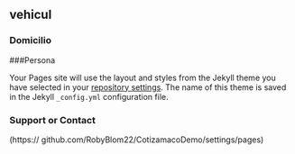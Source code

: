 ## vehicul


### Domicilio



###Persona


Your Pages site will use the layout and styles from the Jekyll theme you have selected in your [repository settings](https://github.com/RobyBlom22/CotizamacoDemo/settings/pages). The name of this theme is saved in the Jekyll `_config.yml` configuration file.

### Support or Contact
(https:// github.com/RobyBlom22/CotizamacoDemo/settings/pages)

